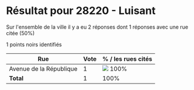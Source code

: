 # Résultat pour 28220 - Luisant

Sur l'ensemble de la ville il y a eu 2 réponses dont 1 réponses avec une rue citée (50%)

1 points noirs identifiés

| Rue | Vote | % / les rues cités|
|-----|------|-------------------|
| Avenue de la République | 1 | <img src="../../img/bar_100.gif" />&nbsp;100%|
| **Total** | 1 | 100%|
